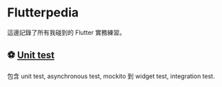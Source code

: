 # Flutterpedia

這邊記錄了所有我碰到的 Flutter 實務練習。



## ⚽ [Unit test](unit_test)

包含 unit test, asynchronous test, mockito 到 widget test, integration test.



